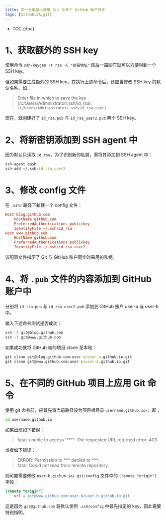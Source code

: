 ```yaml
---
title: 同一台电脑上使用 Git 与多个 GitHub 账户同步
tags: [GitHub,QA,git]
---
```


* TOC
{:toc}

# 1、获取额外的 SSH key

使用命令 `ssh-keygen -t rsa -C "邮箱地址"` 然后一路回车就可以方便得到一个 SSH key。

但如果需要生成额外的 SSH key，在执行上述命令后，还应当修改 SSH key 的默认名称，如：

> Enter file in which to save the key (/c/Users/Administrator/.ssh/id_rsa): `/c/Users/Administrator/.ssh/id_rsa_user2`

现在，就创建好了 `id_rsa.pub` 与 `id_rsa_user2.pub` 两个 SSH key。

# 2、将新密钥添加到 SSH agent 中

因为默认只读取 `id_rsa`，为了识别新的私钥，需将其添加到 SSH agent 中：

```bat
ssh-agent bash
ssh-add ~/.ssh/id_rsa_user2
```

# 3、修改 config 文件

在 `.ssh/` 路径下新建一个 config 文件：

```ini
Host blog.github.com
	HostName github.com
	PreferredAuthentications publickey
	IdentityFile ~/.ssh/id_rsa
Host www.github.com
	HostName github.com
	PreferredAuthentications publickey
	IdentityFile ~/.ssh/id_rsa_user2
```

该配置文件指示了 Git 与 GitHub 账户同步时采用的私钥。

# 4、将 `.pub` 文件的内容添加到 GitHub 账户中

分别将 `id_rsa.pub` 与 `id_rsa_user2.pub` 添加到 GitHub 账户 user-a 与 user-b 中。

输入下述命令测试是否成功：

```cmd
ssh -T git@blog.github.com
ssh -T git@www.github.com 
```

如果成功就将 GitHub 端的项目 clone 至本地：

```cmd
git clone git@blog.github.com:user-a/user-a.github.io.git
git clone git@www.github.com:user-b/user-b.github.io.git
```

# 5、在不同的 GitHub 项目上应用 Git 命令

使用 git 命令前，应首先将当前路径设为项目根目录 `username.github.io/`，即：

```cmd
cd username.github.io
```

如果出现如下错误：

> fatal: unable to access '***': The requested URL returned error: 403

或者如下错误：

> ERROR: Permission to *** denied to ***.    
> fatal: Could not read from remote repository.

则可能需要修改 `user-b.github.io/.git/config` 文件中的 `[remote "origin"]` 字段：

```ini
[remote "origin"]
	url = git@www.github.com:user-b/user-b.github.io.git
```

这是因为 `git@github.com` 将默认使用 `.ssh/config` 中最先指定的 key，因此需要特别指明。